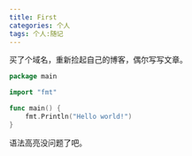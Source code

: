 ```yaml
---
title: First
categories: 个人
tags: 个人:随记
---
```


买了个域名，重新捡起自己的博客，偶尔写写文章。

```go
package main

import "fmt"

func main() {
	fmt.Println("Hello world!")
}
```

语法高亮没问题了吧。
